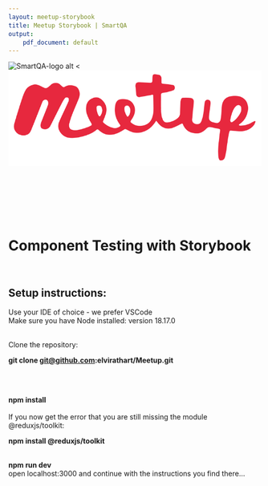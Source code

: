 ```yaml
---
layout: meetup-storybook
title: Meetup Storybook | SmartQA
output: 
    pdf_document: default
---
```


![SmartQA-logo alt <](./images/Logo_SmartQA.png)
![Meetup-logo alt >](./images/meetup-logo.png)

<br /><br /><br /><br /><br />

# Component Testing with Storybook


<br />

## Setup instructions:

Use your IDE of choice - we prefer VSCode
<br />
Make sure you have Node installed: version 18.17.0
<br />
<br />

Clone the repository:
<br />

__git clone git@github.com:elvirathart/Meetup.git__

<br />
<br />

__npm install__
<br />
<br />
If you now get the error that you are still missing the module @reduxjs/toolkit:
<br />

__npm install @reduxjs/toolkit__
<br />
<br />

__npm run dev__
<br />
open localhost:3000 and continue with the instructions you find there...
